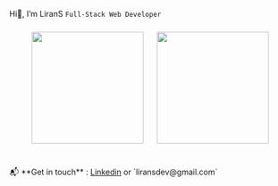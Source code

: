 Hi👋, I’m LiranS
`Full-Stack Web Developer`

<p align="center">
  <img style="margin: 10px;" height="200" src="https://skillicons.dev/icons?i=html,css,js,ts,py,react,nextjs,tailwind,threejs,vite,prisma,express,mongodb,supabase,firebase,vercel,nodejs,pnpm,vscode,postman&perline=5"/>
  <img style="margin: 10px;" height="200" src="https://github-readme-stats.vercel.app/api?username=ilirans&show_icons=true&theme=dracula&layout=compact&bg_color=0d1117&hide_border=true" />
</p>


<br/>
  📬 **Get in touch** : <a href="https://www.linkedin.com/in/lirans/">Linkedin</a> or `liransdev@gmail.com`




